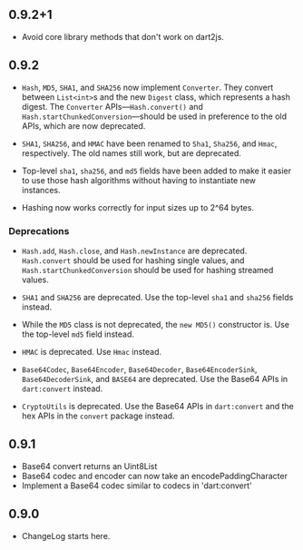 ## 0.9.2+1

* Avoid core library methods that don't work on dart2js.

## 0.9.2

* `Hash`, `MD5`, `SHA1`, and `SHA256` now implement `Converter`. They convert
  between `List<int>`s and the new `Digest` class, which represents a hash
  digest. The `Converter` APIs—`Hash.convert()` and
  `Hash.startChunkedConversion`—should be used in preference to the old APIs,
  which are now deprecated.

* `SHA1`, `SHA256`, and `HMAC` have been renamed to `Sha1`, `Sha256`, and
  `Hmac`, respectively. The old names still work, but are deprecated.

* Top-level `sha1`, `sha256`, and `md5` fields have been added to make it easier
  to use those hash algorithms without having to instantiate new instances.

* Hashing now works correctly for input sizes up to 2^64 bytes.

### Deprecations

* `Hash.add`, `Hash.close`, and `Hash.newInstance` are deprecated.
  `Hash.convert` should be used for hashing single values, and
  `Hash.startChunkedConversion` should be used for hashing streamed values.
  
* `SHA1` and `SHA256` are deprecated. Use the top-level `sha1` and `sha256`
  fields instead.

* While the `MD5` class is not deprecated, the `new MD5()` constructor is. Use
  the top-level `md5` field instead.

* `HMAC` is deprecated. Use `Hmac` instead.

* `Base64Codec`, `Base64Encoder`, `Base64Decoder`, `Base64EncoderSink`,
  `Base64DecoderSink`, and `BASE64` are deprecated. Use the Base64 APIs in
  `dart:convert` instead.

* `CryptoUtils` is deprecated. Use the Base64 APIs in `dart:convert` and the hex
  APIs in the `convert` package instead.

## 0.9.1

* Base64 convert returns an Uint8List
* Base64 codec and encoder can now take an encodePaddingCharacter
* Implement a Base64 codec similar to codecs in 'dart:convert'

## 0.9.0

* ChangeLog starts here.
